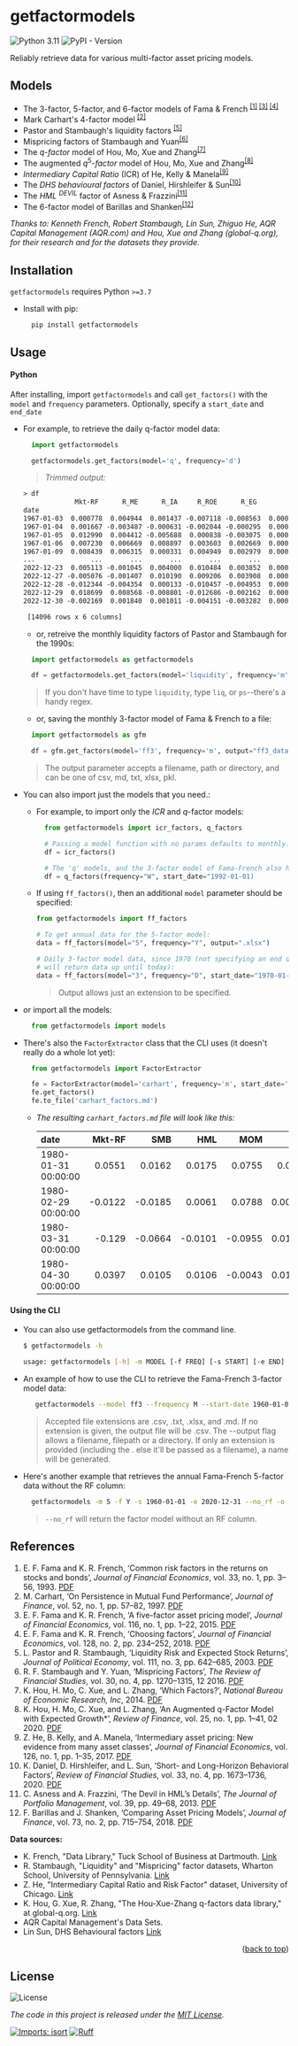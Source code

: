 <a name="readme-top"></a>

# getfactormodels

![Python 3.11](https://img.shields.io/badge/Python-3.7+-306998.svg?logo=python&logoColor=ffde57&style=flat-square) ![PyPI - Version](https://img.shields.io/pypi/v/getfactormodels?style=flat-square&label=PyPI)


Reliably retrieve data for various multi-factor asset pricing models.

## Models

- The 3-factor, 5-factor, and 6-factor models of Fama & French <sup>[[1]](#1) [[3]](#3) [[4]](#4)</sup>
- Mark Carhart's 4-factor model <sup>[[2]](#2)</sup>
- Pastor and Stambaugh's liquidity factors <sup>[[5]](#5)</sup>
- Mispricing factors of Stambaugh and Yuan<sup>[[6]](#6)</sup>
- The $q$*-factor* model of Hou, Mo, Xue and Zhang<sup>[[7]](#7)</sup>
- The augmented $q^5$*-factor* model of  Hou, Mo, Xue and Zhang<sup>[[8]](#8)</sup>
- *Intermediary Capital Ratio* (ICR) of He, Kelly & Manela<sup>[[9]](#9)</sup>
- The *DHS behavioural factors* of Daniel, Hirshleifer & Sun<sup>[[10]](#10)</sup>
- The *HML* $^{DEVIL}$ factor of Asness & Frazzini<sup>[[11]](#11)</sup>
- The 6-factor model of Barillas and Shanken<sup>[[12]](#12)</sup>


_Thanks to: Kenneth French, Robert Stambaugh, Lin Sun, Zhiguo He, AQR Capital Management (AQR.com) and Hou, Xue and Zhang (global-q.org), for their research and for the datasets they provide._

## Installation

`getfactormodels` requires Python ``>=3.7``

* Install with pip:
  ```shell
    pip install getfactormodels   
  ```

## Usage

#### Python

After installing, import ``getfactormodels`` and call ``get_factors()`` with the ``model`` and ``frequency`` parameters. Optionally, specify a ``start_date`` and ``end_date``
* For example, to retrieve the daily q-factor model data:

    ```py
      import getfactormodels
    
      getfactormodels.get_factors(model='q', frequency='d')
    ```
    > _Trimmed output:_
    ```txt
    > df
                 Mkt-RF      R_ME      R_IA     R_ROE      R_EG        RF
    date                                                                  
    1967-01-03  0.000778  0.004944  0.001437 -0.007118 -0.008563  0.000187
    1967-01-04  0.001667 -0.003487 -0.000631 -0.002044 -0.000295  0.000187
    1967-01-05  0.012990  0.004412 -0.005688  0.000838 -0.003075  0.000187
    1967-01-06  0.007230  0.006669  0.008897  0.003603  0.002669  0.000187
    1967-01-09  0.008439  0.006315  0.000331  0.004949  0.002979  0.000187
    ...              ...       ...       ...       ...       ...       ...
    2022-12-23  0.005113 -0.001045  0.004000  0.010484  0.003852  0.000161
    2022-12-27 -0.005076 -0.001407  0.010190  0.009206  0.003908  0.000161
    2022-12-28 -0.012344 -0.004354  0.000133 -0.010457 -0.004953  0.000161
    2022-12-29  0.018699  0.008568 -0.008801 -0.012686 -0.002162  0.000161
    2022-12-30 -0.002169  0.001840  0.001011 -0.004151 -0.003282  0.000161

     [14096 rows x 6 columns]
    ```

    * or, retreive the monthly liquidity factors of Pastor and Stambaugh for the 1990s:

    ```py
      import getfactormodels as getfactormodels
    
      df = getfactormodels.get_factors(model='liquidity', frequency='m', start_date='1990-01-01', end_date='1999-12-31')
    ```
    > If you don't have time to type `liquidity`, type `liq`, or `ps`--there's a handy regex.

    * or, saving the monthly 3-factor model of Fama & French to a file:

    ```py
      import getfactormodels as gfm

      df = gfm.get_factors(model='ff3', frequency='m', output="ff3_data.csv")
    ```
     >The output parameter accepts a filename, path or directory, and can be one of csv, md, txt, xlsx, pkl.

* You can also import just the models that you need.:

  * For example, to import only the *ICR* and *q*-factor models: 

    ```py
      from getfactormodels import icr_factors, q_factors

      # Passing a model function with no params defaults to monthly.
      df = icr_factors()

      # The 'q' models, and the 3-factor model of Fama-French also have weekly data.
      df = q_factors(frequency="W", start_date="1992-01-01)
    ```

  * If using ``ff_factors()``, then an additional ``model`` parameter should be specified:

    ```py
    from getfactormodels import ff_factors

    # To get annual data for the 5-factor model:
    data = ff_factors(model="5", frequency="Y", output=".xlsx")

    # Daily 3-factor model data, since 1970 (not specifying an end date
    # will return data up until today):
    data = ff_factors(model="3", frequency="D", start_date="1970-01-01")
    ```
    > Output allows just an extension to be specified.

* or import all the models:

  ```py
    from getfactormodels import models
  
  ```

* There's also the `FactorExtractor` class that the CLI uses (it doesn't really do a whole lot yet):

  ```python
    from getfactormodels import FactorExtractor

    fe = FactorExtractor(model='carhart', frequency='m', start_date='1980-01-01', end_date='1980-05-01')
    fe.get_factors()
    fe.to_file('carhart_factors.md')
    ```

  * _The resulting ``carhart_factors.md`` file will look like this:_
    
    | date                |   Mkt-RF |     SMB |     HML |     MOM |     RF |
    |:--------------------|---------:|--------:|--------:|--------:|-------:|
    | 1980-01-31 00:00:00 |   0.0551 |  0.0162 |  0.0175 |  0.0755 | 0.008  |
    | 1980-02-29 00:00:00 |  -0.0122 | -0.0185 |  0.0061 |  0.0788 | 0.0089 |
    | 1980-03-31 00:00:00 |  -0.129  | -0.0664 | -0.0101 | -0.0955 | 0.0121 |
    | 1980-04-30 00:00:00 |   0.0397 |  0.0105 |  0.0106 | -0.0043 | 0.0126 |


#### Using the CLI
* You can also use getfactormodels from the command line.

    ```bash
    $ getfactormodels -h

    usage: getfactormodels [-h] -m MODEL [-f FREQ] [-s START] [-e END] [-o OUTPUT] [--no_rf]
    ```

* An example of how to use the CLI to retrieve the Fama-French 3-factor model data:
    ```bash
       getfactormodels --model ff3 --frequency M --start-date 1960-01-01 --end-date 2020-12-31 --output "filename.csv"
    ```
    > Accepted file extensions are .csv, .txt, .xlsx, and .md. If no extension is given, the output file will be .csv. The --output flag allows a filename, filepath or a directory. If only an extension is provided (including the . else it'll be passed as a filename), a name will be generated.
    
* Here's another example that retrieves the annual Fama-French 5-factor data without the RF column:

  ```sh
    getfactormodels -m 5 -f Y -s 1960-01-01 -e 2020-12-31 --no_rf -o ~/some_dir/filename.xlsx
  ```
    > `--no_rf` will return the factor model without an RF column.

## References
1. <a id="1"></a> E. F. Fama and K. R. French, ‘Common risk factors in the returns on stocks and bonds’, *Journal of Financial Economics*, vol. 33, no. 1, pp. 3–56, 1993. [PDF](https://people.duke.edu/~charvey/Teaching/BA453_2006/FF_Common_risk.pdf)
2. <a id="2"></a> M. Carhart, ‘On Persistence in Mutual Fund Performance’, *Journal of Finance*, vol. 52, no. 1, pp. 57–82, 1997. [PDF](https://onlinelibrary.wiley.com/doi/full/10.1111/j.1540-6261.1997.tb03808.x)
3. <a id="3"></a> E. F. Fama and K. R. French, ‘A five-factor asset pricing model’, *Journal of Financial Economics*, vol. 116, no. 1, pp. 1–22, 2015. [PDF](https://papers.ssrn.com/sol3/papers.cfm?abstract_id=2287202)
4. <a id="4"></a> E. F. Fama and K. R. French, ‘Choosing factors’, *Journal of Financial Economics*, vol. 128, no. 2, pp. 234–252, 2018. [PDF](https://papers.ssrn.com/sol3/papers.cfm?abstract_id=2668236)
5. <a id="5"></a>L. Pastor and R. Stambaugh, ‘Liquidity Risk and Expected Stock Returns’, *Journal of Political Economy*, vol. 111, no. 3, pp. 642–685, 2003. [PDF](https://papers.ssrn.com/sol3/papers.cfm?abstract_id=279804)
6. <a id="6"></a>R. F. Stambaugh and Y. Yuan, ‘Mispricing Factors’, *The Review of Financial Studies*, vol. 30, no. 4, pp. 1270–1315, 12 2016. [PDF](https://papers.ssrn.com/sol3/papers.cfm?abstract_id=2626701)
7. <a id="7"></a>K. Hou, H. Mo, C. Xue, and L. Zhang, ‘Which Factors?’, *National Bureau of Economic Research, Inc*, 2014. [PDF](https://academic.oup.com/rof/article/23/1/1/5133564)
8. <a id="8"></a>K. Hou, H. Mo, C. Xue, and L. Zhang, ‘An Augmented q-Factor Model with Expected Growth*’, *Review of Finance*, vol. 25, no. 1, pp. 1–41, 02 2020. [PDF](https://academic.oup.com/rof/article/25/1/1/5727769)
9. <a id="9"></a>Z. He, B. Kelly, and A. Manela, ‘Intermediary asset pricing: New evidence from many asset classes’, *Journal of Financial Economics*, vol. 126, no. 1, pp. 1–35, 2017. [PDF](https://cpb-us-w2.wpmucdn.com/voices.uchicago.edu/dist/6/2325/files/2019/12/jfepublishedversion.pdf)
10. <a id="10"></a>K. Daniel, D. Hirshleifer, and L. Sun, ‘Short- and Long-Horizon Behavioral Factors’, *Review of Financial Studies*, vol. 33, no. 4, pp. 1673–1736, 2020. [PDF](https://papers.ssrn.com/sol3/papers.cfm?abstract_id=3086063)
11. <a id="11"></a>C. Asness and A. Frazzini, ‘The Devil in HML’s Details’, *The Journal of Portfolio Management*, vol. 39, pp. 49–68, 2013. [PDF](https://stockmarketmba.com/docs/Asness_Frazzini_AdjustHML.pdf)
12. <a id="12"></a>F. Barillas and J. Shanken, ‘Comparing Asset Pricing Models’, *Journal of Finance*, vol. 73, no. 2, pp. 715–754, 2018. [PDF](https://papers.ssrn.com/sol3/papers.cfm?abstract_id=2700000)

**Data sources:**

* K. French, "Data Library," Tuck School of Business at Dartmouth.
  [Link](https://mba.tuck.dartmouth.edu/pages/faculty/ken.french/data_library.html)
* R. Stambaugh, "Liquidity" and "Mispricing" factor datasets, Wharton School, University of Pennsylvania.
[Link](https://finance.wharton.upenn.edu/~stambaug/)
* Z. He, "Intermediary Capital Ratio and Risk Factor" dataset, University of Chicago. 
[Link](https://voices.uchicago.edu/zhiguohe/data-and-empirical-patterns/intermediary-capital-ratio-and-risk-factor/)
* K. Hou, G. Xue, R. Zhang, "The Hou-Xue-Zhang q-factors data library," at global-q.org.
[Link](http://global-q.org/factors.html)
* AQR Capital Management's Data Sets.
* Lin Sun, DHS Behavioural factors [Link](https://sites.google.com/view/linsunhome)

<p align="right">(<a href="#readme-top">back to top</a>)</p>

## License

![License](https://img.shields.io/badge/MIT-blue?style=for-the-badge&logo=license&colorA=grey&colorB=blue)

*The code in this project is released under the [MIT License]().*

[![Imports: isort](https://img.shields.io/badge/%20imports-isort-%231674b1?style=flat-square&labelColor=ef8336)](https://pycqa.github.io/isort/)
[![Ruff](https://img.shields.io/badge/-ruff-%23261230?style=flat-square&logo=ruff&logoColor=d7ff64)](https://simpleicons.org/?q=ruff)
